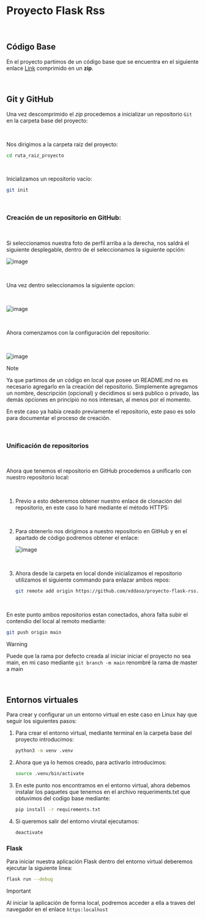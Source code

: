 # Proyecto Flask Rss  
<br>

## Código Base

En el proyecto partimos de un código base que se encuentra en el siguiente enlace [Link](https://download-directory.github.io/?url=https%3A%2F%2Fgithub.com%2Fjmirinformatica%2F1asixdaw-m04%2Ftree%2Fmain%2Fpython%2Fflask-rss) comprimido en un **zip**.

<br>

## Git y GitHub

Una vez descomprimido el *zip* procedemos a inicializar un repositorio `Git` en la carpeta base del proyecto:

<br>

Nos dirigimos a la carpeta raíz del proyecto:

```bash
cd ruta_raiz_proyecto
```
<br>

Inicializamos un repositorio vacío:

```bash
git init
```
<br>

### Creación de un repositorio en GitHub:

<br>

Si seleccionamos nuestra foto de perfil arriba a la derecha, nos saldrá el siguiente desplegable, dentro de el seleccionamos la siguiente opción:  

![image](https://github.com/xddaso/proyecto-flask-rss/assets/104591247/33d5e30d-1603-4151-8ad4-f25e34f5e6ee)

<br>

Una vez dentro seleccionamos la siguiente opcion:

<br>

![image](https://github.com/xddaso/proyecto-flask-rss/assets/104591247/bfed2159-6646-4962-872d-49f79f3fffca)

<br>

Ahora comenzamos con la configuración del repositorio:

<br>

![image](https://github.com/xddaso/proyecto-flask-rss/assets/104591247/d483ba02-ff74-42e6-b75a-865f75cfb40f)


> [!NOTE] 
> Ya que partimos de un código en local que posee un README.md no es necesario agregarlo en la creación del repositorio. Simplemente agregamos un nombre, descripción (opcional) y decidimos si será publico o privado, las demás opciones en principio no nos interesan, al menos por el momento.

En este caso ya había creado previamente el repositorio, este paso es solo para documentar el proceso de creación.

<br>

### Unificación de repositorios

<br>

Ahora que tenemos el repositorio en GitHub procedemos a unificarlo con nuestro repositorio local:

<br>

1. Previo a esto deberemos obtener nuestro enlace de clonación del repositorio, en este caso lo haré mediante el método HTTPS:

<br>

2. Para obtenerlo nos dirigimos a nuestro repositorio en GitHub y en el apartado de código podremos obtener el enlace:

    ![image](https://github.com/xddaso/proyecto-flask-rss/assets/104591247/c154db6a-b9d2-4f50-81d1-f4610253d6fa)

<br>

3. Ahora desde la carpeta en local donde inicializamos el repositorio utilizamos el siguiente commando para enlazar ambos repos: 

    ```bash
    git remote add origin https://github.com/xddaso/proyecto-flask-rss.git
    ```
<br>

En este punto ambos repositorios estan conectados, ahora falta subir el contendio del local al remoto mediante:

```bash
git push origin main
```

> [!WARNING]
> Puede que la rama por defecto creada al iniciar iniciar el proyecto no sea main, en mi caso mediante `git branch -m main` renombré la rama de master a main

<br>

## Entornos virtuales


Para crear y configurar un un entorno virtual en este caso en Linux hay que seguir los siguientes pasos:  

1. Para crear el entorno virtual, mediante terminal en la carpeta base del proyecto introducimos:
   
   ```bash
   python3 -m venv .venv
   ```
2. Ahora que ya lo hemos creado, para activarlo introducimos:
   
   ```bash
   source .venv/bin/activate
   ```
3. En este punto nos encontramos en el entorno virtual, ahora debemos instalar los paquetes que tenemos en el archivo requeriments.txt que obtuvimos del codigo base mediante:

   ```bash
   pip install -r requirements.txt
   ```
4. Si queremos salir del entorno virutal ejecutamos:

   ```bash
   deactivate
   ```
### Flask

Para iniciar nuestra aplicación Flask dentro del entorno virtual deberemos ejecutar la siguiente linea:

```bash
flask run --debug
```
> [!IMPORTANT]
> Al iniciar la aplicación de forma local, podremos acceder a ella a traves del navegador en el enlace `https:localhost`
